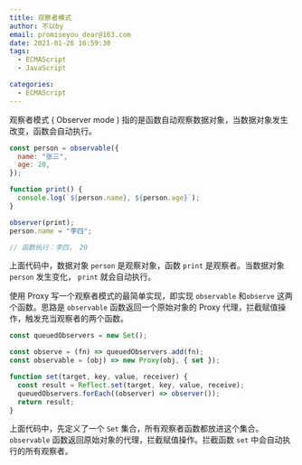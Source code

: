 ```yaml
---
title: 观察者模式
author: 不以by
email: promiseyou_dear@163.com
date: 2021-01-26 16:59:30
tags: 
  - ECMAScript
  - JavaScript

categories: 
  - ECMAScript
---
```


观察者模式 ( Observer mode ) 指的是函数自动观察数据对象，当数据对象发生改变，函数会自动执行。

```javascript
const person = observable({
  name: "张三",
  age: 20,
});

function print() {
  console.log(`${person.name}, ${person.age}`);
}

observer(print);
person.name = "李四";

// 函数执行：李四， 20
```

上面代码中，数据对象 `person` 是观察对象，函数 `print` 是观察者。当数据对象 `person` 发生变化， `print` 就会自动执行。

使用 Proxy 写一个观察者模式的最简单实现，即实现 `observable` 和`observe` 这两个函数。思路是 `observable` 函数返回一个原始对象的 Proxy 代理，拦截赋值操作，触发充当观察者的两个函数。

```javascript
const queuedObservers = new Set();

const observe = (fn) => queuedObservers.add(fn);
const observable = (obj) => new Proxy(obj, { set });

function set(target, key, value, receiver) {
  const result = Reflect.set(target, key, value, receive);
  queuedObservers.forEach((observer) => observer());
  return result;
}
```

上面代码中，先定义了一个 `Set` 集合，所有观察者函数都放进这个集合。`observable` 函数返回原始对象的代理，拦截赋值操作。拦截函数 `set` 中会自动执行的所有观察者。
